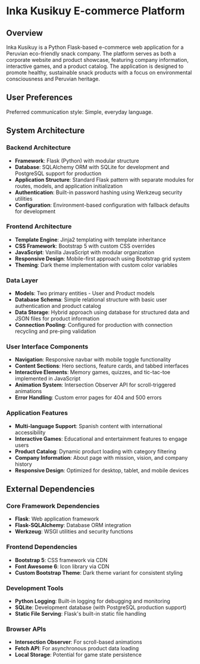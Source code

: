 # Inka Kusikuy E-commerce Platform

## Overview

Inka Kusikuy is a Python Flask-based e-commerce web application for a Peruvian eco-friendly snack company. The platform serves as both a corporate website and product showcase, featuring company information, interactive games, and a product catalog. The application is designed to promote healthy, sustainable snack products with a focus on environmental consciousness and Peruvian heritage.

## User Preferences

Preferred communication style: Simple, everyday language.

## System Architecture

### Backend Architecture
- **Framework**: Flask (Python) with modular structure
- **Database**: SQLAlchemy ORM with SQLite for development and PostgreSQL support for production
- **Application Structure**: Standard Flask pattern with separate modules for routes, models, and application initialization
- **Authentication**: Built-in password hashing using Werkzeug security utilities
- **Configuration**: Environment-based configuration with fallback defaults for development

### Frontend Architecture
- **Template Engine**: Jinja2 templating with template inheritance
- **CSS Framework**: Bootstrap 5 with custom CSS overrides
- **JavaScript**: Vanilla JavaScript with modular organization
- **Responsive Design**: Mobile-first approach using Bootstrap grid system
- **Theming**: Dark theme implementation with custom color variables

### Data Layer
- **Models**: Two primary entities - User and Product models
- **Database Schema**: Simple relational structure with basic user authentication and product catalog
- **Data Storage**: Hybrid approach using database for structured data and JSON files for product information
- **Connection Pooling**: Configured for production with connection recycling and pre-ping validation

### User Interface Components
- **Navigation**: Responsive navbar with mobile toggle functionality
- **Content Sections**: Hero sections, feature cards, and tabbed interfaces
- **Interactive Elements**: Memory games, quizzes, and tic-tac-toe implemented in JavaScript
- **Animation System**: Intersection Observer API for scroll-triggered animations
- **Error Handling**: Custom error pages for 404 and 500 errors

### Application Features
- **Multi-language Support**: Spanish content with international accessibility
- **Interactive Games**: Educational and entertainment features to engage users
- **Product Catalog**: Dynamic product loading with category filtering
- **Company Information**: About page with mission, vision, and company history
- **Responsive Design**: Optimized for desktop, tablet, and mobile devices

## External Dependencies

### Core Framework Dependencies
- **Flask**: Web application framework
- **Flask-SQLAlchemy**: Database ORM integration
- **Werkzeug**: WSGI utilities and security functions

### Frontend Dependencies
- **Bootstrap 5**: CSS framework via CDN
- **Font Awesome 6**: Icon library via CDN
- **Custom Bootstrap Theme**: Dark theme variant for consistent styling

### Development Tools
- **Python Logging**: Built-in logging for debugging and monitoring
- **SQLite**: Development database (with PostgreSQL production support)
- **Static File Serving**: Flask's built-in static file handling

### Browser APIs
- **Intersection Observer**: For scroll-based animations
- **Fetch API**: For asynchronous product data loading
- **Local Storage**: Potential for game state persistence